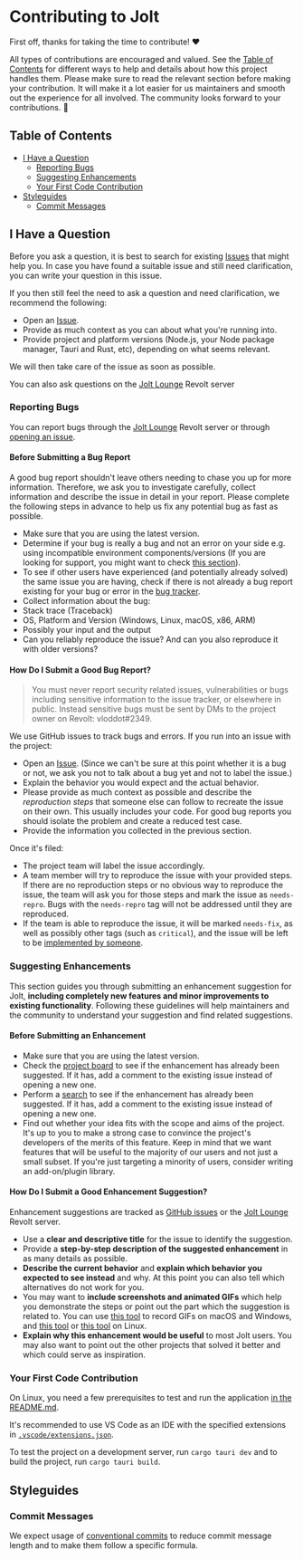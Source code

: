 <!-- omit in toc -->

# Contributing to Jolt

First off, thanks for taking the time to contribute! ❤️

All types of contributions are encouraged and valued. See the [Table of Contents](#table-of-contents) for different ways to help and details about how this project handles them. Please make sure to read the relevant section before making your contribution. It will make it a lot easier for us maintainers and smooth out the experience for all involved. The community looks forward to your contributions. 🎉

<!-- omit in toc -->

## Table of Contents

- [I Have a Question](#i-have-a-question)
  - [Reporting Bugs](#reporting-bugs)
  - [Suggesting Enhancements](#suggesting-enhancements)
  - [Your First Code Contribution](#your-first-code-contribution)
- [Styleguides](#styleguides)
  - [Commit Messages](#commit-messages)

## I Have a Question

Before you ask a question, it is best to search for existing [Issues](https://www.github.com/vloddot/jolt/issues) that might help you. In case you have found a suitable issue and still need clarification, you can write your question in this issue.

If you then still feel the need to ask a question and need clarification, we recommend the following:

- Open an [Issue](https://www.github.com/vloddot/jolt/issues/new).
- Provide as much context as you can about what you're running into.
- Provide project and platform versions (Node.js, your Node package manager, Tauri and Rust, etc), depending on what seems relevant.

We will then take care of the issue as soon as possible.

You can also ask questions on the [Jolt Lounge](https://rvlt.gg/a55AyxeD) Revolt server

### Reporting Bugs

You can report bugs through the [Jolt Lounge](https://rvlt.gg/a55AyxeD) Revolt server or through [opening an issue](https://www.github.com/vloddot/jolt/issues/new).

<!-- omit in toc -->

#### Before Submitting a Bug Report

A good bug report shouldn't leave others needing to chase you up for more information. Therefore, we ask you to investigate carefully, collect information and describe the issue in detail in your report. Please complete the following steps in advance to help us fix any potential bug as fast as possible.

- Make sure that you are using the latest version.
- Determine if your bug is really a bug and not an error on your side e.g. using incompatible environment components/versions (If you are looking for support, you might want to check [this section](#i-have-a-question)).
- To see if other users have experienced (and potentially already solved) the same issue you are having, check if there is not already a bug report existing for your bug or error in the [bug tracker](https://www.github.com/vloddot/jolt/issues?q=label%3Abug).
- Collect information about the bug:
- Stack trace (Traceback)
- OS, Platform and Version (Windows, Linux, macOS, x86, ARM)
- Possibly your input and the output
- Can you reliably reproduce the issue? And can you also reproduce it with older versions?

<!-- omit in toc -->

#### How Do I Submit a Good Bug Report?

> You must never report security related issues, vulnerabilities or bugs including sensitive information to the issue tracker, or elsewhere in public. Instead sensitive bugs must be sent by DMs to the project owner on Revolt: vloddot#2349.

We use GitHub issues to track bugs and errors. If you run into an issue with the project:

- Open an [Issue](https://www.github.com/vloddot/jolt/issues/new). (Since we can't be sure at this point whether it is a bug or not, we ask you not to talk about a bug yet and not to label the issue.)
- Explain the behavior you would expect and the actual behavior.
- Please provide as much context as possible and describe the _reproduction steps_ that someone else can follow to recreate the issue on their own. This usually includes your code. For good bug reports you should isolate the problem and create a reduced test case.
- Provide the information you collected in the previous section.

Once it's filed:

- The project team will label the issue accordingly.
- A team member will try to reproduce the issue with your provided steps. If there are no reproduction steps or no obvious way to reproduce the issue, the team will ask you for those steps and mark the issue as `needs-repro`. Bugs with the `needs-repro` tag will not be addressed until they are reproduced.
- If the team is able to reproduce the issue, it will be marked `needs-fix`, as well as possibly other tags (such as `critical`), and the issue will be left to be [implemented by someone](#your-first-code-contribution).

### Suggesting Enhancements

This section guides you through submitting an enhancement suggestion for Jolt, **including completely new features and minor improvements to existing functionality**. Following these guidelines will help maintainers and the community to understand your suggestion and find related suggestions.

<!-- omit in toc -->

#### Before Submitting an Enhancement

- Make sure that you are using the latest version.
- Check the [project board](https://github.com/users/vloddot/projects/3) to see if the enhancement has already been suggested. If it has, add a comment to the existing issue instead of opening a new one.
- Perform a [search](https://www.github.com/vloddot/jolt/issues) to see if the enhancement has already been suggested. If it has, add a comment to the existing issue instead of opening a new one.
- Find out whether your idea fits with the scope and aims of the project. It's up to you to make a strong case to convince the project's developers of the merits of this feature. Keep in mind that we want features that will be useful to the majority of our users and not just a small subset. If you're just targeting a minority of users, consider writing an add-on/plugin library.

<!-- omit in toc -->

#### How Do I Submit a Good Enhancement Suggestion?

Enhancement suggestions are tracked as [GitHub issues](https://www.github.com/vloddot/jolt/issues) or the [Jolt Lounge](https://rvlt.gg/a55AyxeD) Revolt server.

- Use a **clear and descriptive title** for the issue to identify the suggestion.
- Provide a **step-by-step description of the suggested enhancement** in as many details as possible.
- **Describe the current behavior** and **explain which behavior you expected to see instead** and why. At this point you can also tell which alternatives do not work for you.
- You may want to **include screenshots and animated GIFs** which help you demonstrate the steps or point out the part which the suggestion is related to. You can use [this tool](https://www.cockos.com/licecap/) to record GIFs on macOS and Windows, and [this tool](https://github.com/colinkeenan/silentcast) or [this tool](https://github.com/GNOME/byzanz) on Linux. <!-- this should only be included if the project has a GUI -->
- **Explain why this enhancement would be useful** to most Jolt users. You may also want to point out the other projects that solved it better and which could serve as inspiration.

### Your First Code Contribution

On Linux, you need a few prerequisites to test and run the application [in the README.md](README.md#prerequisites).

It's recommended to use VS Code as an IDE with the specified extensions in [`.vscode/extensions.json`](.vscode/extensions.json).

To test the project on a development server, run `cargo tauri dev` and to build the project, run `cargo tauri build`.

## Styleguides

### Commit Messages

We expect usage of [conventional commits](https://www.conventionalcommits.org) to reduce commit message length and to make them follow a specific formula.
